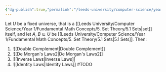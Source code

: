 ```yaml
---
{"dg-publish":true,"permalink":"/leeds-university/computer-science/year-1/fundamental-math-concepts/5-set-theory/theorems/theorem-5-23-laws-of-complements/","tags":["Theorem"]}
---
```


Let $U$ be a fixed universe, that is a [[Leeds University/Computer Science/Year 1/Fundamental Math Concepts/5. Set Theory/5.1 Sets\|set]] itself, and let $A$, $B \subseteq U$ be [[Leeds University/Computer Science/Year 1/Fundamental Math Concepts/5. Set Theory/5.1 Sets\|5.1 Sets]].
Then:
1. ![[Double Complement\|Double Complement]]
2. ![[De Morgan's Laws2\|De Morgan's Laws2]]
3. ![[Inverse Laws\|Inverse Laws]]
4. ![[Identity Laws\|Identity Laws]]
#TODO 
